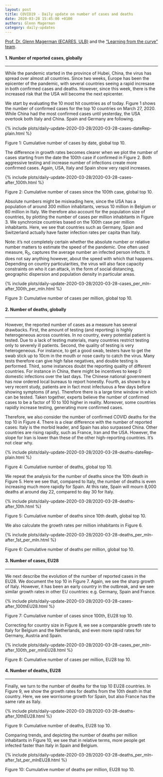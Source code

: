 ```yaml
---
layout: post
title: COVID19 - Daily update on number of cases and deaths
date: 2020-03-28 15:45:00 +0100
authors: Glenn Magerman
category: daily-updates
---
```

[Prof. Dr. Glenn Magerman (ECARES, ULB)](http://www.glennmagerman.com) and the [“Learning from the curve” team](https://github.com/Learning-from-the-curve).

#### 1. Number of reported cases, globally

-------------------------------------

While the pandemic started in the province of Hubei, China, the virus has spread over almost all countries. Since two weeks, Europe has been the epicenter of the pandemic, with several countries seeing a rapid incresase in both confirmed cases and deaths. However, since this week, there is the increased risk that the USA will become the next epicenter.

<!--more-->

We start by evaluating the 10 most hit countries as of today. Figure 1 shows the number of confirmed cases for the top 10 countries on March 27, 2020. While China had the most confirmed cases until yesterday, the USA overtook both Italy and China. Spain and Germany are following.

{% include plots/daily-update-2020-03-28/2020-03-28-cases-dateRep-plain.html %}

Figure 1: Cumulative number of cases by date, global top 10.

The difference in growth rates becomes clearer when we plot the number of cases starting from the date the 100th case if confirmed in Figure 2. Both aggressive testing and increase number of infections create more confirmed cases. Again, USA, Italy and Spain show very rapid increases.

{% include plots/daily-update-2020-03-28/2020-03-28-cases-after_100th.html %}

Figure 2: Cumulative number of cases since the 100th case, global top 10.

Absolute numbers might be misleading here, since the USA has a population of around 300 million inhabitants, versus 10 million in Belgium or 60 million in Italy. We therefore also account for the population size of countries, by plotting the number of cases per million inhabitants in Figure 3. We synchronize countries based on the 100th case per million inhabitants. Here, we see that countries such as Germany, Spain and Switzerland actually have faster infection rates per capita than Italy.

Note: it’s not completely certain whether the absolute number or relative number matters to estimate the speed of the pandemic. One often used measure, R<sub>0</sub>, captures the average number an infected person infects. It does not say anything however, about the speed with which that happens. Depending on country particularities, the virus will also face capacity constraints on who it can attack, in the form of social distancing, geographic dispersion and population density in particular areas.

{% include plots/daily-update-2020-03-28/2020-03-28-cases_per_mln-after_100th_per_mln.html %}

Figure 3: Cumulative number of cases per million, global top 10.

#### 2. Number of deaths, globally

-------------------------------------

However, the reported number of cases as a measure has several drawbacks. First, the amount of testing (and reporting) is highly heterogeneous across countries. In no country, every potential patient is tested. Due to a lack of testing materials, many countries restrict testing only to severely ill patients. Second, the quality of testing is very heterogeneous. For instance, to get a good swab, testers have to get the swab stick up to 10cm in the mouth or nose cavity to catch the virus. Many tests therefore can give high false negatives, and double testing is performed. Third, some instances doubt the reporting quality of different countries. For instance in China, there might be incentives to keep 0 domestic infections over the last days. The Chinese national government has now ordered local bureaus to report honestly. Fourth, as shown by a very recent study, patients are in fact most infectuous a few days before showing symptoms (if any). Therefore there is a large time window in which can be tested. Taken together, experts believe the number of confirmed cases to be a factor of 10 to 100 higher in reality. Moreover, some countries rapidly increase testing, generating more confirmed cases.

Therefore, we also consider the number of confirmed COVID deaths for the top 10 in Figure 4. There is a clear difference with the number of reported cases: Italy is the morbid leader, and Spain has also surpassed China. Other countries are rising rapidly, such as France, Iran and the USA. However, the slope for Iran is lower than these of the other high-reporting countries. It’s not clear why.

{% include plots/daily-update-2020-03-28/2020-03-28-deaths-dateRep-plain.html %}

Figure 4: Cumulative number of deaths, global top 10.

We repeat the analysis for the number of deaths since the 10th death in Figure 5. Here we see that, compared to Italy, the number of deaths is even increasing much more rapidly for Spain. At this rate, Spain will mourn 8,000 deaths at around day 22, compared to day 30 for Italy.

{% include plots/daily-update-2020-03-28/2020-03-28-deaths-after_10th.html %}

Figure 5: Cumulative number of deaths since 10th death, global top 10.

We also calculate the growth rates per million inhabitants in Figure 6.

{% include plots/daily-update-2020-03-28/2020-03-28-deaths_per_mln-after_1st_per_mln.html %}

Figure 6: Cumulative number of deaths per million, global top 10.

#### 3. Number of cases, EU28

-------------------------------------

We next describe the evolution of the number of reported cases in the EU28. We document the top 10 in Figure 7. Again, we see the sharp growth of Italy. However, it has been an early country in the outbreak, and we see similar growth rates in other EU countries: e.g. Germany, Spain and France.

{% include plots/daily-update-2020-03-28/2020-03-28-cases-after_100thEU28.html %}

Figure 7: Cumulative number of cases since 100th, EU28 top 10.

Correcting for country size in Figure 8, we see a comparable growth rate to Italy for Belgium and the Netherlands, and even more rapid rates for Germany, Austria and Spain.

{% include plots/daily-update-2020-03-28/2020-03-28-cases_per_mln-after_100th_per_mlnEU28.html %}

Figure 8: Cumulative number of cases per million, EU28 top 10.

#### 4. Number of deaths, EU28

-------------------------------------

Finally, we turn to the number of deaths for the top 10 EU28 countries. In Figure 9, we show the growth rates for deaths from the 10th death in that country. Here, we see worrisome growth for Spain, but also France has the same rate as Italy.

{% include plots/daily-update-2020-03-28/2020-03-28-deaths-after_10thEU28.html %}

Figure 9: Cumulative number of deaths, EU28 top 10.

Comparing trends, and depicting the number of deaths per million inhabitants in Figure 10, we see that in relative terms, more people get infected faster than Italy in Spain and Belgium.

{% include plots/daily-update-2020-03-28/2020-03-28-deaths_per_mln-after_1st_per_mlnEU28.html %}

Figure 10: Cumulative number of deaths per million, EU28 top 10.
